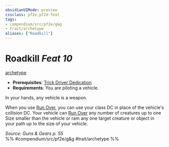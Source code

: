 ```yaml
---
obsidianUIMode: preview
cssclass: pf2e,pf2e-feat
tags:
- compendium/src/pf2e/g&g
- trait/archetype
aliases: ["Roadkill"]
---
```

# Roadkill  *Feat 10*  
[archetype](/rules/traits/archetype.md)  

- **Prerequisites**: [Trick Driver Dedication](/compendium/feats/trick-driver-dedication-g-g.md)
- **Requirements**: You are piloting a vehicle.

In your hands, any vehicle is a weapon.

When you use [Run Over](/rules/actions/run-over-gmg.md), you can use your class DC in place of the vehicle's collision DC. Your vehicle can [Run Over](/rules/actions/run-over-gmg.md) any number of creatures up to one Size smaller than the vehicle or ram any one target creature or object in your path up to the size of your vehicle.

*Source: Guns & Gears p. 55*  
%% #compendium/src/pf2e/g&g #trait/archetype %%